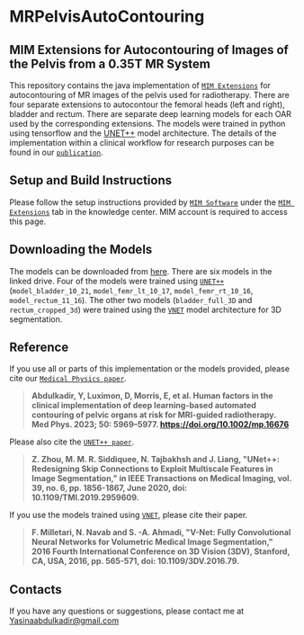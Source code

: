 # MRPelvisAutoContouring
## MIM Extensions for Autocontouring of Images of the Pelvis from a 0.35T MR System
This repository contains the java implementation of [`MIM Extensions`](https://www.mimsoftware.com/) for autocontouring of MR images of the pelvis used for radiotherapy. There are four separate extensions to autocontour the femoral heads (left and right), bladder and rectum. There are separate deep learning models for each OAR used by the corresponding extensions. The models were trained in python using tensorflow and the [UNET++](https://ieeexplore.ieee.org/abstract/document/8932614) model architecture. The details of the implementation within a clinical workflow for research purposes can be found in our [`publication`](https://aapm.onlinelibrary.wiley.com/doi/full/10.1002/mp.16676). 

## Setup and Build Instructions
Please follow the setup instructions provided by [`MIM Software`](https://www.mimsoftware.com/) under the [`MIM Extensions`](https://www.mimsoftware.com/portal/training/extensions) tab in the knowledge center. MIM account is required to access this page. 

## Downloading the Models
The models can be downloaded from [here](https://drive.google.com/drive/folders/1jiswRsa59ADvz7HG5iFQ_KxpS1M2I_zW?usp=drive_link). There are six models in the linked drive. Four of the models were trained using [`UNET++`]() (`model_bladder_10_21`, `model_femr_lt_10_17`, `model_femr_rt_10_16`, `model_rectum_11_16`). The other two models (`bladder_full_3D` and `rectum_cropped_3d`) were trained using the [`VNET`](https://ieeexplore.ieee.org/abstract/document/7785132) model architecture for 3D segmentation. 

## Reference
If you use all or parts of this implementation or the models provided, please cite our [`Medical Physics paper`](https://aapm.onlinelibrary.wiley.com/doi/full/10.1002/mp.16676). 
> **Abdulkadir, Y, Luximon, D, Morris, E, et al. Human factors in the clinical implementation of deep learning-based automated contouring of pelvic organs at risk for MRI-guided radiotherapy. Med Phys. 2023; 50: 5969–5977. https://doi.org/10.1002/mp.16676**

Please also cite the [`UNET++ paper`](https://ieeexplore.ieee.org/abstract/document/8932614).
> **Z. Zhou, M. M. R. Siddiquee, N. Tajbakhsh and J. Liang, "UNet++: Redesigning Skip Connections to Exploit Multiscale Features in Image Segmentation," in IEEE Transactions on Medical Imaging, vol. 39, no. 6, pp. 1856-1867, June 2020, doi: 10.1109/TMI.2019.2959609.**

If you use the models trained using [`VNET`](https://ieeexplore.ieee.org/abstract/document/7785132), please cite their paper.
> **F. Milletari, N. Navab and S. -A. Ahmadi, "V-Net: Fully Convolutional Neural Networks for Volumetric Medical Image Segmentation," 2016 Fourth International Conference on 3D Vision (3DV), Stanford, CA, USA, 2016, pp. 565-571, doi: 10.1109/3DV.2016.79.**

## Contacts
If you have any questions or suggestions, please contact me at Yasinaabdulkadir@gmail.com